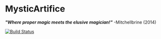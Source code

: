 MysticArtifice
==============

***"Where proper magic meets the elusive magician!"***
-Mitchellbrine (2014)

[![Build Status](https://drone.io/github.com/poppypoppop/Magicians-Artifice/status.png)](https://drone.io/github.com/poppypoppop/Magicians-Artifice/latest)
